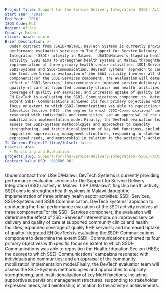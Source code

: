 ```yaml
---
Project Title: Support for the Service Delivery Integration (SSDI) Activity Evaluation
Start Year: '2011'
End Year: '2016'
ISO3 Code: MLI
Region: Africa
Country: Malawi
Client/ Donor: USAID
Brief Description: >-
  Under contract from USAID/Malawi, DevTech Systems is currently providing
  performance evaluation services to The Support for Service Delivery
  Integration (SSDI) activity in Malawi.  USAID/Malawi’s flagship health
  activity, SSDI aims to strengthen health systems in Malawi throughthe
  implementation of three primary health sector activities: SSDI-Services,
  SSDI-Systems and SSDI-Communication. DevTech Systems’ approach to conducting
  the final performance evaluation of the SSDI activity involves all three
  components:For the SSDI-Services component, the evaluation will determine the
  effect of SSDI-Services’ interventions on improved service delivery and
  quality of care at supported community clinics and health facilities; expanded
  coverage of quality EHP services; and increased uptake of quality integrated
  EH.DevTech is evaluating the SSDI- Communications component to  determine the
  extent SSDI- Communications achieved its four primary objectives with specific
  focus on extent to which SSDI-Communications was able to reposition the Health
  Education Section (HES); the degree to which SSDI-Communications’ campaigns
  resonated with individuals and communities; and an appraisal of the community
  mobilization implementation model.Finally, the DevTech evaluation team will
  assess the SSDI-Systems methodologies and approaches to capacity
  strengthening, and institutionalization of key MoH functions, including
  supportive supervision; management structures, responding to stakeholder
  expressed needs, and mentorship) in relation to the activity’s achievements.
Is Current Project? (true/false): false
Practice Area:
  - Monitoring and Evaluation
projects_slug: Support-for-the-Service-Delivery-Integration-(SSDI)-Activity-Evaluation
Contract Value USD: '608506.00'
---
```

Under contract from USAID/Malawi, DevTech Systems is currently providing performance evaluation services to The Support for Service Delivery Integration (SSDI) activity in Malawi.  USAID/Malawi’s flagship health activity, SSDI aims to strengthen health systems in Malawi throughthe implementation of three primary health sector activities: SSDI-Services, SSDI-Systems and SSDI-Communication. DevTech Systems’ approach to conducting the final performance evaluation of the SSDI activity involves all three components:For the SSDI-Services component, the evaluation will determine the effect of SSDI-Services’ interventions on improved service delivery and quality of care at supported community clinics and health facilities; expanded coverage of quality EHP services; and increased uptake of quality integrated EH.DevTech is evaluating the SSDI- Communications component to  determine the extent SSDI- Communications achieved its four primary objectives with specific focus on extent to which SSDI-Communications was able to reposition the Health Education Section (HES); the degree to which SSDI-Communications’ campaigns resonated with individuals and communities; and an appraisal of the community mobilization implementation model.Finally, the DevTech evaluation team will assess the SSDI-Systems methodologies and approaches to capacity strengthening, and institutionalization of key MoH functions, including supportive supervision; management structures, responding to stakeholder expressed needs, and mentorship) in relation to the activity’s achievements.